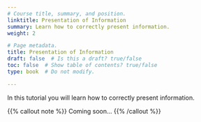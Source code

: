 ```yaml
---
# Course title, summary, and position.
linktitle: Presentation of Information
summary: Learn how to correctly present information.
weight: 2

# Page metadata.
title: Presentation of Information
draft: false  # Is this a draft? true/false
toc: false  # Show table of contents? true/false
type: book  # Do not modify.

---
```


In this tutorial you will learn how to correctly present information.

{{% callout note %}}
Coming soon...
{{% /callout %}}

